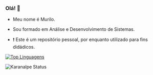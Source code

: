 ### Olá! 👋

- Meu nome é Murilo.

- Sou formado em Análise e Desenvolvimento de Sistemas.

- :exclamation: Este é um repositório pessoal, por enquanto utilizado para fins didádicos.


[![Top Linguagens](https://github-readme-stats.vercel.app/api/top-langs/?username=mucarb&layout=compact&theme=synthwave)](https://github.com/anuraghazra/github-readme-stats)

![Karanalpe Status](https://github-readme-stats.vercel.app/api?username=mucarb&show_icons=true&theme=synthwave)

<!--
**mucarb/mucarb** is a ✨ _special_ ✨ repository because its `README.md` (this file) appears on your GitHub profile.

Here are some ideas to get you started:

- 🔭 I’m currently working on ...
- 🌱 I’m currently learning ...
- 👯 I’m looking to collaborate on ...
- 🤔 I’m looking for help with ...
- 💬 Ask me about ...
- 📫 How to reach me: ...
- 😄 Pronouns: ...
- ⚡ Fun fact: ...
-->
